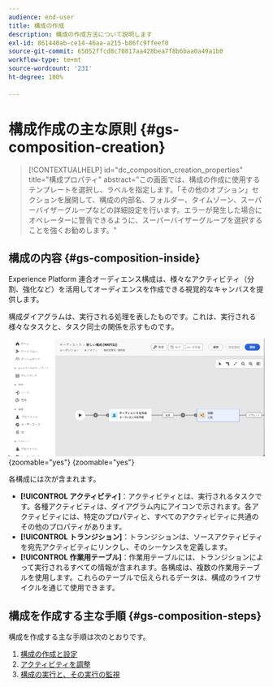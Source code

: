 ```yaml
---
audience: end-user
title: 構成の作成
description: 構成の作成方法について説明します
exl-id: 861440ab-ce14-46aa-a215-b86fc9ffeef0
source-git-commit: 65052ffcd8c70817aa428bea7f8b6baa0a49a1b0
workflow-type: tm+mt
source-wordcount: '231'
ht-degree: 100%

---
```


# 構成作成の主な原則 {#gs-composition-creation}

>[!CONTEXTUALHELP]
>id="dc_composition_creation_properties"
>title="構成プロパティ"
>abstract="この画面では、構成の作成に使用するテンプレートを選択し、ラベルを指定します。「その他のオプション」セクションを展開して、構成の内部名、フォルダー、タイムゾーン、スーパーバイザーグループなどの詳細設定を行います。エラーが発生した場合にオペレーターに警告できるように、スーパーバイザーグループを選択することを強くお勧めします。"

## 構成の内容 {#gs-composition-inside}

Experience Platform 連合オーディエンス構成は、様々なアクティビティ（分割、強化など）を活用してオーディエンスを作成できる視覚的なキャンバスを提供します。

構成ダイアグラムは、実行される処理を表したものです。これは、実行される様々なタスクと、タスク同士の関係を示すものです。

![](assets/composition-example.png){zoomable="yes"} {zoomable="yes"}

各構成には次が含まれます。

* **[!UICONTROL アクティビティ]**：アクティビティとは、実行されるタスクです。各種アクティビティは、ダイアグラム内にアイコンで示されます。各アクティビティには、特定のプロパティと、すべてのアクティビティに共通のその他のプロパティがあります。
* **[!UICONTROL トランジション]**：トランジションは、ソースアクティビティを宛先アクティビティにリンクし、そのシーケンスを定義します。
* **[!UICONTROL 作業用テーブル]**：作業用テーブルには、トランジションによって実行されるすべての情報が含まれます。各構成は、複数の作業用テーブルを使用します。これらのテーブルで伝えられるデータは、構成のライフサイクルを通じて使用できます。

## 構成を作成する主な手順 {#gs-composition-steps}

構成を作成する主な手順は次のとおりです。

1. [構成の作成と設定](../compositions/create-composition.md)
1. [アクティビティを調整](../compositions/orchestrate-activities.md)
1. [構成の実行と、その実行の監視](../compositions/start-monitor-composition.md)
